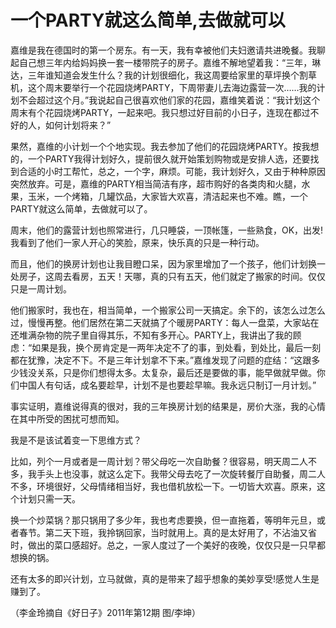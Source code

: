 # 一个PARTY就这么简单,去做就可以

嘉维是我在德国时的第一个房东。有一天，我有幸被他们夫妇邀请共进晚餐。我聊起自己想三年内给妈妈换一套一楼带院子的房子。嘉维不解地望着我：“三年，琳达，三年谁知道会发生什么？我的计划很细化，我这周要给家里的草坪换个割草机，这个周末要举行一个花园烧烤PARTY，下周带妻儿去海边露营一次……我的计划不会超过这个月。”我说起自己很喜欢他们家的花园，嘉维笑着说：“我计划这个周末有个花园烧烤PARTY，一起来吧。我只想过好目前的小日子，连现在都过不好的人，如何计划将来？” 

果然，嘉维的小计划一个个地实现。我去参加了他们的花园烧烤PARTY。按我想的，一个PARTY我得计划好久，提前很久就开始策划购物或是安排人选，还要找到合适的小时工帮忙，总之，一个字，麻烦。可能，我计划好久，又由于种种原因突然放弃。可是，嘉维的PARTY相当简洁有序，超市购好的各类肉和火腿，水果，玉米，一个烤箱，几罐饮品，大家皆大欢喜，清洁起来也不难。瞧，一个PARTY就这么简单，去做就可以了。 

周末，他们的露营计划也照常进行，几只睡袋，一顶帐篷，一些熟食，OK，出发!我看到了他们一家人开心的笑脸，原来，快乐真的只是一种行动。 

而且，他们的换房计划也让我目瞪口呆，因为家里增加了一个孩子，他们计划换一处房子，这周去看房，五天！天哪，真的只有五天，他们就定了搬家的时间。仅仅只是一周计划。 

他们搬家时，我也在，相当简单，一个搬家公司一天搞定。余下的，该怎么过怎么过，慢慢再整。他们居然在第二天就搞了个暖房PARTY：每人一盘菜，大家站在还堆满杂物的院子里自得其乐，不知有多开心。PARTY上，我讲出了我的顾虑：“如果是我，换个房肯定是一两年决定不了的事，到处看，到处比，最后一刻都在犹豫，决定不下。不是三年计划拿不下来。”嘉维发现了问题的症结：“这跟多少钱没关系，只是你们想得太多。太复杂，最后还是要做的事，能早做就早做。你们中国人有句话，成名要趁早，计划不是也要趁早嘛。我永远只制订一月计划。” 

事实证明，嘉维说得真的很对，我的三年换房计划的结果是，房价大涨，我的心情在其中所受的困扰可想而知。 

我是不是该试着变一下思维方式？ 

比如，列个一月或者是一周计划？带父母吃一次自助餐？很容易，明天周二人不多，我手头上也没事，就这么定下。我带父母去吃了一次旋转餐厅自助餐，周二人不多，环境很好，父母情绪相当好，我也借机放松一下。一切皆大欢喜。原来，这个计划只需一天。 

换一个炒菜锅？那只锅用了多少年，我也考虑要换，但一直拖着，等明年元旦，或者春节。第二天下班，我拎锅回家，当时就用上。真的是太好用了，不沾油又省时，做出的菜口感超好。总之，一家人度过了一个美好的夜晚，仅仅只是一只早都想换的锅。 

还有太多的即兴计划，立马就做，真的是带来了超乎想象的美妙享受!感觉人生是赚到了。 

（李金玲摘自《好日子》2011年第12期 图/李坤）
